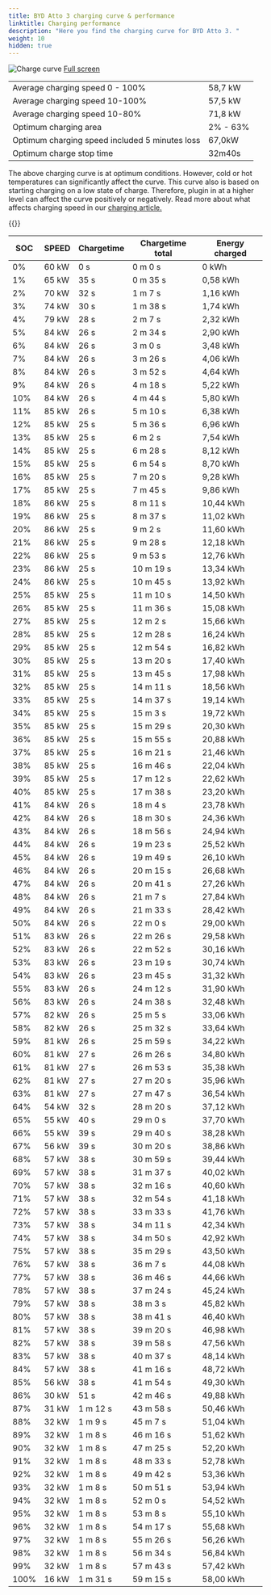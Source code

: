 ```yaml
---
title: BYD Atto 3 charging curve & performance
linktitle: Charging performance
description: "Here you find the charging curve for BYD Atto 3. "
weight: 10
hidden: true
---
```

<!-- markdownlint-disable MD033 -->
<object type="image/svg+xml" data="../modelnavigation.svg"></object>
![Charge curve](../chargingcurve.svg  "Charging curve")
[Full screen](../chargingcurve.svg)

|  | |
|-----|-----|
|Average charging speed 0 - 100% |58,7 kW|
|Average charging speed 10-100% |57,5 kW|
|Average charging speed 10-80% |71,8 kW|
|Optimum charging area|2% - 63%|
|Optimum charging speed included 5 minutes loss|67,0kW|
|Optimum charge stop time |32m40s|


The above charging curve is at optimum conditions. However, cold or hot temperatures can significantly affect the curve. This curve also is based on starting charging on a low state of charge. Therefore, plugin in at a higher level can affect the curve positively or negatively. Read more about what affects charging speed in our [charging article.](../../../../../technology/battery/charging/) 


{{<evkxdisplayaddarticle />}}

|SOC | SPEED|Chargetime | Chargetime total | Energy charged |
|-----|-----|-----|-----|-----|
|0%|60 kW|  0 s|  0 m 0 s |0 kWh |
|1%|65 kW|  35 s|  0 m 35 s |0,58 kWh |
|2%|70 kW|  32 s|  1 m 7 s |1,16 kWh |
|3%|74 kW|  30 s|  1 m 38 s |1,74 kWh |
|4%|79 kW|  28 s|  2 m 7 s |2,32 kWh |
|5%|84 kW|  26 s|  2 m 34 s |2,90 kWh |
|6%|84 kW|  26 s|  3 m 0 s |3,48 kWh |
|7%|84 kW|  26 s|  3 m 26 s |4,06 kWh |
|8%|84 kW|  26 s|  3 m 52 s |4,64 kWh |
|9%|84 kW|  26 s|  4 m 18 s |5,22 kWh |
|10%|84 kW|  26 s|  4 m 44 s |5,80 kWh |
|11%|85 kW|  26 s|  5 m 10 s |6,38 kWh |
|12%|85 kW|  25 s|  5 m 36 s |6,96 kWh |
|13%|85 kW|  25 s|  6 m 2 s |7,54 kWh |
|14%|85 kW|  25 s|  6 m 28 s |8,12 kWh |
|15%|85 kW|  25 s|  6 m 54 s |8,70 kWh |
|16%|85 kW|  25 s|  7 m 20 s |9,28 kWh |
|17%|85 kW|  25 s|  7 m 45 s |9,86 kWh |
|18%|86 kW|  25 s|  8 m 11 s |10,44 kWh |
|19%|86 kW|  25 s|  8 m 37 s |11,02 kWh |
|20%|86 kW|  25 s|  9 m 2 s |11,60 kWh |
|21%|86 kW|  25 s|  9 m 28 s |12,18 kWh |
|22%|86 kW|  25 s|  9 m 53 s |12,76 kWh |
|23%|86 kW|  25 s|  10 m 19 s |13,34 kWh |
|24%|86 kW|  25 s|  10 m 45 s |13,92 kWh |
|25%|85 kW|  25 s|  11 m 10 s |14,50 kWh |
|26%|85 kW|  25 s|  11 m 36 s |15,08 kWh |
|27%|85 kW|  25 s|  12 m 2 s |15,66 kWh |
|28%|85 kW|  25 s|  12 m 28 s |16,24 kWh |
|29%|85 kW|  25 s|  12 m 54 s |16,82 kWh |
|30%|85 kW|  25 s|  13 m 20 s |17,40 kWh |
|31%|85 kW|  25 s|  13 m 45 s |17,98 kWh |
|32%|85 kW|  25 s|  14 m 11 s |18,56 kWh |
|33%|85 kW|  25 s|  14 m 37 s |19,14 kWh |
|34%|85 kW|  25 s|  15 m 3 s |19,72 kWh |
|35%|85 kW|  25 s|  15 m 29 s |20,30 kWh |
|36%|85 kW|  25 s|  15 m 55 s |20,88 kWh |
|37%|85 kW|  25 s|  16 m 21 s |21,46 kWh |
|38%|85 kW|  25 s|  16 m 46 s |22,04 kWh |
|39%|85 kW|  25 s|  17 m 12 s |22,62 kWh |
|40%|85 kW|  25 s|  17 m 38 s |23,20 kWh |
|41%|84 kW|  26 s|  18 m 4 s |23,78 kWh |
|42%|84 kW|  26 s|  18 m 30 s |24,36 kWh |
|43%|84 kW|  26 s|  18 m 56 s |24,94 kWh |
|44%|84 kW|  26 s|  19 m 23 s |25,52 kWh |
|45%|84 kW|  26 s|  19 m 49 s |26,10 kWh |
|46%|84 kW|  26 s|  20 m 15 s |26,68 kWh |
|47%|84 kW|  26 s|  20 m 41 s |27,26 kWh |
|48%|84 kW|  26 s|  21 m 7 s |27,84 kWh |
|49%|84 kW|  26 s|  21 m 33 s |28,42 kWh |
|50%|84 kW|  26 s|  22 m 0 s |29,00 kWh |
|51%|83 kW|  26 s|  22 m 26 s |29,58 kWh |
|52%|83 kW|  26 s|  22 m 52 s |30,16 kWh |
|53%|83 kW|  26 s|  23 m 19 s |30,74 kWh |
|54%|83 kW|  26 s|  23 m 45 s |31,32 kWh |
|55%|83 kW|  26 s|  24 m 12 s |31,90 kWh |
|56%|83 kW|  26 s|  24 m 38 s |32,48 kWh |
|57%|82 kW|  26 s|  25 m 5 s |33,06 kWh |
|58%|82 kW|  26 s|  25 m 32 s |33,64 kWh |
|59%|81 kW|  26 s|  25 m 59 s |34,22 kWh |
|60%|81 kW|  27 s|  26 m 26 s |34,80 kWh |
|61%|81 kW|  27 s|  26 m 53 s |35,38 kWh |
|62%|81 kW|  27 s|  27 m 20 s |35,96 kWh |
|63%|81 kW|  27 s|  27 m 47 s |36,54 kWh |
|64%|54 kW|  32 s|  28 m 20 s |37,12 kWh |
|65%|55 kW|  40 s|  29 m 0 s |37,70 kWh |
|66%|55 kW|  39 s|  29 m 40 s |38,28 kWh |
|67%|56 kW|  39 s|  30 m 20 s |38,86 kWh |
|68%|57 kW|  38 s|  30 m 59 s |39,44 kWh |
|69%|57 kW|  38 s|  31 m 37 s |40,02 kWh |
|70%|57 kW|  38 s|  32 m 16 s |40,60 kWh |
|71%|57 kW|  38 s|  32 m 54 s |41,18 kWh |
|72%|57 kW|  38 s|  33 m 33 s |41,76 kWh |
|73%|57 kW|  38 s|  34 m 11 s |42,34 kWh |
|74%|57 kW|  38 s|  34 m 50 s |42,92 kWh |
|75%|57 kW|  38 s|  35 m 29 s |43,50 kWh |
|76%|57 kW|  38 s|  36 m 7 s |44,08 kWh |
|77%|57 kW|  38 s|  36 m 46 s |44,66 kWh |
|78%|57 kW|  38 s|  37 m 24 s |45,24 kWh |
|79%|57 kW|  38 s|  38 m 3 s |45,82 kWh |
|80%|57 kW|  38 s|  38 m 41 s |46,40 kWh |
|81%|57 kW|  38 s|  39 m 20 s |46,98 kWh |
|82%|57 kW|  38 s|  39 m 58 s |47,56 kWh |
|83%|57 kW|  38 s|  40 m 37 s |48,14 kWh |
|84%|57 kW|  38 s|  41 m 16 s |48,72 kWh |
|85%|56 kW|  38 s|  41 m 54 s |49,30 kWh |
|86%|30 kW|  51 s|  42 m 46 s |49,88 kWh |
|87%|31 kW| 1 m 12 s|  43 m 58 s |50,46 kWh |
|88%|32 kW| 1 m 9 s|  45 m 7 s |51,04 kWh |
|89%|32 kW| 1 m 8 s|  46 m 16 s |51,62 kWh |
|90%|32 kW| 1 m 8 s|  47 m 25 s |52,20 kWh |
|91%|32 kW| 1 m 8 s|  48 m 33 s |52,78 kWh |
|92%|32 kW| 1 m 8 s|  49 m 42 s |53,36 kWh |
|93%|32 kW| 1 m 8 s|  50 m 51 s |53,94 kWh |
|94%|32 kW| 1 m 8 s|  52 m 0 s |54,52 kWh |
|95%|32 kW| 1 m 8 s|  53 m 8 s |55,10 kWh |
|96%|32 kW| 1 m 8 s|  54 m 17 s |55,68 kWh |
|97%|32 kW| 1 m 8 s|  55 m 26 s |56,26 kWh |
|98%|32 kW| 1 m 8 s|  56 m 34 s |56,84 kWh |
|99%|32 kW| 1 m 8 s|  57 m 43 s |57,42 kWh |
|100%|16 kW| 1 m 31 s|  59 m 15 s |58,00 kWh |
